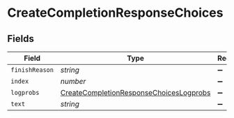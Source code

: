 # CreateCompletionResponseChoices


## Fields

| Field                                                                                                     | Type                                                                                                      | Required                                                                                                  | Description                                                                                               |
| --------------------------------------------------------------------------------------------------------- | --------------------------------------------------------------------------------------------------------- | --------------------------------------------------------------------------------------------------------- | --------------------------------------------------------------------------------------------------------- |
| `finishReason`                                                                                            | *string*                                                                                                  | :heavy_minus_sign:                                                                                        | N/A                                                                                                       |
| `index`                                                                                                   | *number*                                                                                                  | :heavy_minus_sign:                                                                                        | N/A                                                                                                       |
| `logprobs`                                                                                                | [CreateCompletionResponseChoicesLogprobs](../../models/shared/createcompletionresponsechoiceslogprobs.md) | :heavy_minus_sign:                                                                                        | N/A                                                                                                       |
| `text`                                                                                                    | *string*                                                                                                  | :heavy_minus_sign:                                                                                        | N/A                                                                                                       |